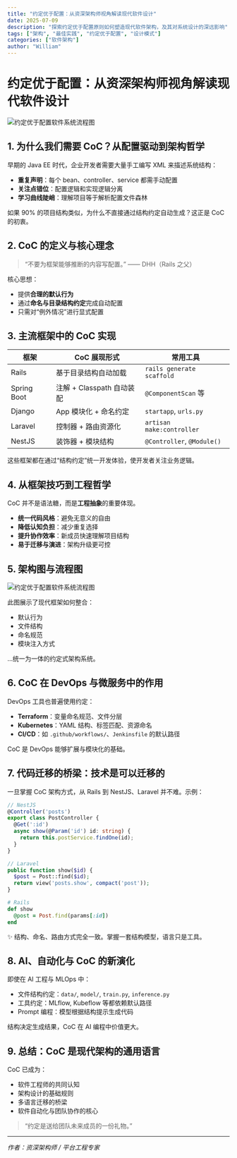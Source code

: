 ```yaml
---
title: "约定优于配置：从资深架构师视角解读现代软件设计"
date: 2025-07-09
description: "探索约定优于配置原则如何塑造现代软件架构，及其对系统设计的深远影响"
tags: ["架构", "最佳实践", "约定优于配置", "设计模式"]
categories: ["软件架构"]
author: "William"
---
```



# 约定优于配置：从资深架构师视角解读现代软件设计

![约定优于配置软件系统流程图](coc-system-overview.png)

## 1. 为什么我们需要 CoC？从配置驱动到架构哲学

早期的 Java EE 时代，企业开发者需要大量手工编写 XML 来描述系统结构：

- **重复声明**：每个 bean、controller、service 都需手动配置
- **关注点错位**：配置逻辑和实现逻辑分离
- **学习曲线陡峭**：理解项目等于解析配置文件森林

如果 90% 的项目结构类似，为什么不直接通过结构约定自动生成？这正是 CoC 的初衷。

## 2. CoC 的定义与核心理念

> “不要为框架能够推断的内容写配置。” —— DHH（Rails 之父）

核心思想：

- 提供**合理的默认行为**
- 通过**命名与目录结构约定**完成自动配置
- 只需对“例外情况”进行显式配置

## 3. 主流框架中的 CoC 实现

| 框架       | CoC 展现形式                  | 常用工具             |
|------------|-------------------------------|----------------------|
| Rails      | 基于目录结构自动加载          | `rails generate scaffold` |
| Spring Boot| 注解 + Classpath 自动装配     | `@ComponentScan` 等     |
| Django     | App 模块化 + 命名约定          | `startapp`, `urls.py` |
| Laravel    | 控制器 + 路由资源化            | `artisan make:controller` |
| NestJS     | 装饰器 + 模块结构              | `@Controller`, `@Module()` |

这些框架都在通过“结构约定”统一开发体验，使开发者关注业务逻辑。

## 4. 从框架技巧到工程哲学

CoC 并不是语法糖，而是**工程抽象**的重要体现。

- **统一代码风格**：避免无意义的自由
- **降低认知负担**：减少重复选择
- **提升协作效率**：新成员快速理解项目结构
- **易于迁移与演进**：架构升级更可控

## 5. 架构图与流程图

![约定优于配置软件系统流程图](coc-workflow-diagram.png)

此图展示了现代框架如何整合：

- 默认行为
- 文件结构
- 命名规范
- 模块注入方式

...统一为一体的约定式架构系统。

## 6. CoC 在 DevOps 与微服务中的作用

DevOps 工具也普遍使用约定：

- **Terraform**：变量命名规范、文件分层
- **Kubernetes**：YAML 结构、标签匹配、资源命名
- **CI/CD**：如 `.github/workflows/`、`Jenkinsfile` 的默认路径

CoC 是 DevOps 能够扩展与模块化的基础。

## 7. 代码迁移的桥梁：技术是可以迁移的

一旦掌握 CoC 架构方式，从 Rails 到 NestJS、Laravel 并不难。示例：

```typescript
// NestJS
@Controller('posts')
export class PostController {
  @Get(':id')
  async show(@Param('id') id: string) {
    return this.postService.findOne(id);
  }
}
```

```php
// Laravel
public function show($id) {
  $post = Post::find($id);
  return view('posts.show', compact('post'));
}
```

```ruby
# Rails
def show
  @post = Post.find(params[:id])
end
```

✨ 结构、命名、路由方式完全一致。掌握一套结构模型，语言只是工具。

## 8. AI、自动化与 CoC 的新演化

即使在 AI 工程与 MLOps 中：

- 文件结构约定：`data/`, `model/`, `train.py`, `inference.py`
- 工具约定：MLflow, Kubeflow 等都依赖默认路径
- Prompt 编程：模型根据结构提示生成代码

结构决定生成结果，CoC 在 AI 编程中价值更大。

## 9. 总结：CoC 是现代架构的通用语言

CoC 已成为：

- 软件工程师的共同认知
- 架构设计的基础规则
- 多语言迁移的桥梁
- 软件自动化与团队协作的核心

> “约定是送给团队未来成员的一份礼物。”

---

*作者：资深架构师 / 平台工程专家*
